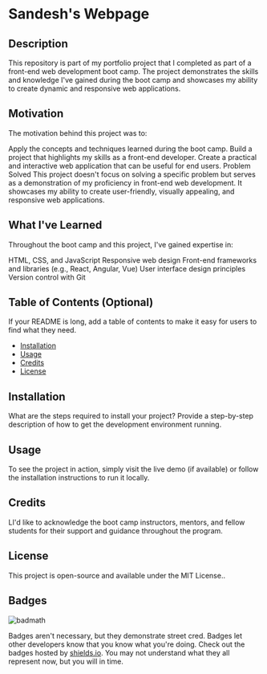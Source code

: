 # Sandesh's Webpage

## Description

This repository is part of my portfolio project that I completed as part of a front-end web development boot camp. The project demonstrates the skills and knowledge I've gained during the boot camp and showcases my ability to create dynamic and responsive web applications.

## Motivation
The motivation behind this project was to:

Apply the concepts and techniques learned during the boot camp.
Build a project that highlights my skills as a front-end developer.
Create a practical and interactive web application that can be useful for end users.
Problem Solved
This project doesn't focus on solving a specific problem but serves as a demonstration of my proficiency in front-end web development. It showcases my ability to create user-friendly, visually appealing, and responsive web applications.

## What I've Learned
Throughout the boot camp and this project, I've gained expertise in:

HTML, CSS, and JavaScript
Responsive web design
Front-end frameworks and libraries (e.g., React, Angular, Vue)
User interface design principles
Version control with Git

## Table of Contents (Optional)

If your README is long, add a table of contents to make it easy for users to find what they need.

- [Installation](#installation)
- [Usage](#usage)
- [Credits](#credits)
- [License](#license)

## Installation

What are the steps required to install your project? Provide a step-by-step description of how to get the development environment running.

## Usage

To see the project in action, simply visit the live demo (if available) or follow the installation instructions to run it locally.

## Credits

LI'd like to acknowledge the boot camp instructors, mentors, and fellow students for their support and guidance throughout the program.

## License

This project is open-source and available under the MIT License..

## Badges

![badmath](https://img.shields.io/github/languages/top/nielsenjared/badmath)

Badges aren't necessary, but they demonstrate street cred. Badges let other developers know that you know what you're doing. Check out the badges hosted by [shields.io](https://shields.io/). You may not understand what they all represent now, but you will in time.

